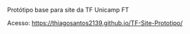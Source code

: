 Protótipo base para site da TF Unicamp FT

Acesso: https://thiagosantos2139.github.io/TF-Site-Prototipo/

